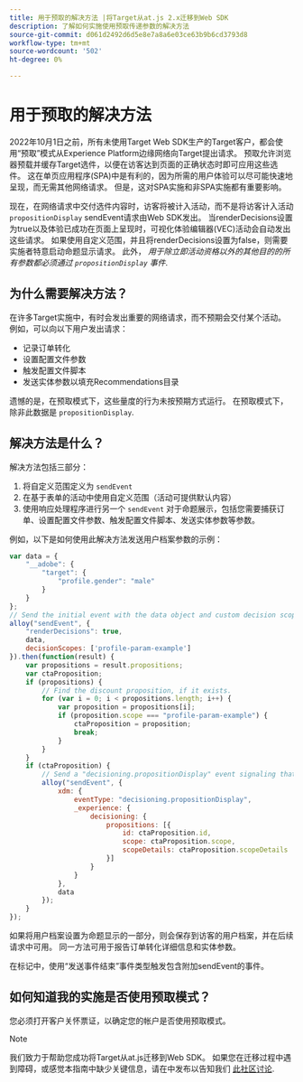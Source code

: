 ```yaml
---
title: 用于预取的解决方法 |将Target从at.js 2.x迁移到Web SDK
description: 了解如何实施使用预取传递参数的解决方法
source-git-commit: d061d2492d6d5e8e7a8a6e03ce63b9b6cd3793d8
workflow-type: tm+mt
source-wordcount: '502'
ht-degree: 0%

---
```


# 用于预取的解决方法

2022年10月1日之前，所有未使用Target Web SDK生产的Target客户，都会使用“预取”模式从Experience Platform边缘网络向Target提出请求。 预取允许浏览器预载并缓存Target选件，以便在访客达到页面的正确状态时即可应用这些选件。 这在单页应用程序(SPA)中是有利的，因为所需的用户体验可以尽可能快速地呈现，而无需其他网络请求。 但是，这对SPA实施和非SPA实施都有重要影响。

现在，在网络请求中交付选件内容时，访客将被计入活动，而不是将访客计入活动 `propositionDisplay` sendEvent请求由Web SDK发出。 当renderDecisions设置为true以及体验已成功在页面上呈现时，可视化体验编辑器(VEC)活动会自动发出这些请求。 如果使用自定义范围，并且将renderDecisions设置为false，则需要实施者特意启动命题显示请求。 此外， _用于除立即活动资格以外的其他目的的所有参数都必须通过 `propositionDisplay`  事件_.

## 为什么需要解决方法？

在许多Target实施中，有时会发出重要的网络请求，而不预期会交付某个活动。 例如，可以向以下用户发出请求：

* 记录订单转化
* 设置配置文件参数
* 触发配置文件脚本
* 发送实体参数以填充Recommendations目录

遗憾的是，在预取模式下，这些量度的行为未按预期方式运行。 在预取模式下，除非此数据是 `propositionDisplay`.

## 解决方法是什么？

解决方法包括三部分：

1. 将自定义范围定义为 `sendEvent`
1. 在基于表单的活动中使用自定义范围（活动可提供默认内容）
1. 使用响应处理程序进行另一个 `sendEvent` 对于命题展示，包括您需要捕获订单、设置配置文件参数、触发配置文件脚本、发送实体参数等参数。

例如，以下是如何使用此解决方法发送用户档案参数的示例：


```JavaScript
var data = {
    "__adobe": {
        "target": {
            "profile.gender": "male"
        }
    }
};
// Send the initial event with the data object and custom decision scope
alloy("sendEvent", {
    "renderDecisions": true,
    data,
    decisionScopes: ['profile-param-example']
}).then(function(result) {
    var propositions = result.propositions;
    var ctaProposition;
    if (propositions) {
        // Find the discount proposition, if it exists.
        for (var i = 0; i < propositions.length; i++) {
            var proposition = propositions[i];
            if (proposition.scope === "profile-param-example") {
                ctaProposition = proposition;
                break;
            }
        }
    }
    if (ctaProposition) {
        // Send a "decisioning.propositionDisplay" event signaling that the proposition has been rendered, and includes the data object again
        alloy("sendEvent", {
            xdm: {
                eventType: "decisioning.propositionDisplay",
                _experience: {
                    decisioning: {
                        propositions: [{
                            id: ctaProposition.id,
                            scope: ctaProposition.scope,
                            scopeDetails: ctaProposition.scopeDetails
                        }]
                    }
                }
            },
            data
        });
    }
});
```

如果将用户档案设置为命题显示的一部分，则会保存到访客的用户档案，并在后续请求中可用。 同一方法可用于报告订单转化详细信息和实体参数。

在标记中，使用“发送事件结束”事件类型触发包含附加sendEvent的事件。

## 如何知道我的实施是否使用预取模式？

您必须打开客户关怀票证，以确定您的帐户是否使用预取模式。


>[!NOTE]
>
>我们致力于帮助您成功将Target从at.js迁移到Web SDK。 如果您在迁移过程中遇到障碍，或感觉本指南中缺少关键信息，请在中发布以告知我们 [此社区讨论](https://experienceleaguecommunities.adobe.com/t5/adobe-experience-platform-launch/tutorial-discussion-implement-adobe-experience-cloud-with-web/td-p/444996).